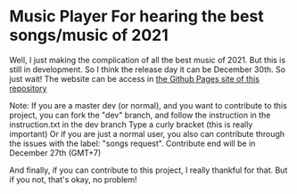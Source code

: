 # Music Player For hearing the best songs/music of 2021
Well, I just making the complication of all the best music of 2021. But this is still in development. So I think the release day it can be December 30th. So just wait!
The website can be access in [the Github Pages site of this repository](https://new-comer120.github.io/nyear-music-website/)

Note: If you are a master dev (or normal), and you want to contribute to this project, you can fork the "dev" branch, and follow the instruction in the instruction.txt in the dev branch
Type a curly bracket (this is really important)
Or if you are just a normal user, you also can contribute through the issues with the label: "songs request".
Contribute end will be in December 27th (GMT+7)

And finally, if you can contribute to this project, I really thankful for that. But if you not, that's okay, no problem!
